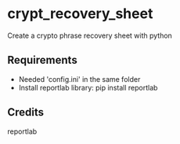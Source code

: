 # crypt_recovery_sheet
Create a crypto phrase recovery sheet with python

## Requirements
- Needed 'config.ini' in the same folder 
- Install reportlab library: pip install reportlab

## Credits
reportlab
